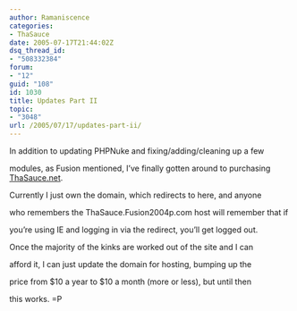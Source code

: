```yaml
---
author: Ramaniscence
categories:
- ThaSauce
date: 2005-07-17T21:44:02Z
dsq_thread_id:
- "508332384"
forum:
- "12"
guid: "108"
id: 1030
title: Updates Part II
topic:
- "3048"
url: /2005/07/17/updates-part-ii/
---
```


In addition to updating PHPNuke and fixing/adding/cleaning up a few
  
modules, as Fusion mentioned, I&#8217;ve finally gotten around to purchasing <a target="_self" href="http://www.ThaSauce.net">ThaSauce.net</a>.
  
Currently I just own the domain, which redirects to here, and anyone
  
who remembers the ThaSauce.Fusion2004p.com host will remember that if
  
you&#8217;re using IE and logging in via the redirect, you&#8217;ll get logged out.

Once the majority of the kinks are worked out of the site and I can
  
afford it, I can just update the domain for hosting, bumping up the
  
price from $10 a year to $10 a month (more or less), but until then
  
this works. =P